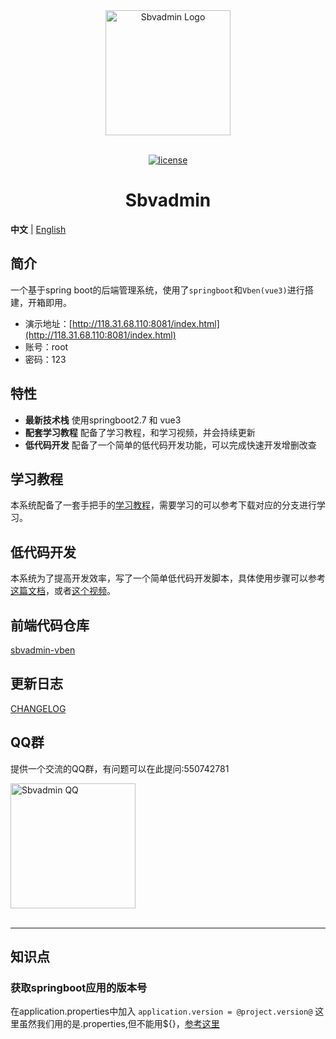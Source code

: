 
<div align="center"> <a href="https://github.com/billyshen26/sbvadmin"> <img alt="Sbvadmin Logo" width="200" height="200" src="https://github.com/billyshen26/sbvadmin-vben/blob/main/public/resource/img/logo.png"> </a> <br> <br>

[![license](https://img.shields.io/github/license/anncwb/vue-vben-admin.svg)](LICENSE)

<h1>Sbvadmin</h1>
</div>

**中文** | [English](./README.en-US.md)

## 简介
一个基于spring boot的后端管理系统，使用了`springboot`和`Vben(vue3)`进行搭建，开箱即用。
- 演示地址：[http://118.31.68.110:8081/index.html](http://118.31.68.110:8081/index.html)
- 账号：root
- 密码：123

## 特性
- **最新技术栈** 使用springboot2.7 和 vue3
- **配套学习教程** 配备了学习教程，和学习视频，并会持续更新
- **低代码开发** 配备了一个简单的低代码开发功能，可以完成快速开发增删改查

## 学习教程
本系统配备了一套手把手的[学习教程](https://blog.csdn.net/F_angT/article/details/125717125)，需要学习的可以参考下载对应的分支进行学习。

## 低代码开发
本系统为了提高开发效率，写了一个简单低代码开发脚本，具体使用步骤可以参考[这篇文档](https://blog.csdn.net/F_angT/article/details/127740239)，或者[这个视频](https://www.bilibili.com/video/BV1F3411Z7BK)。

## 前端代码仓库
[sbvadmin-vben](https://github.com/billyshen26/sbvadmin-vben)

## 更新日志
[CHANGELOG](./CHANGELOG.zh_CN.md)

## QQ群
提供一个交流的QQ群，有问题可以在此提问:550742781
<div align="left">
<img alt="Sbvadmin QQ" width="200" height="200" src="https://github.com/billyshen26/sbvadmin/blob/master/qq.png"><br><br>
</div>

---

## 知识点
### 获取springboot应用的版本号
在application.properties中加入
`application.version = @project.version@`
这里虽然我们用的是.properties,但不能用${}，[参考这里](https://blog.csdn.net/qq_34730511/article/details/119380836)
